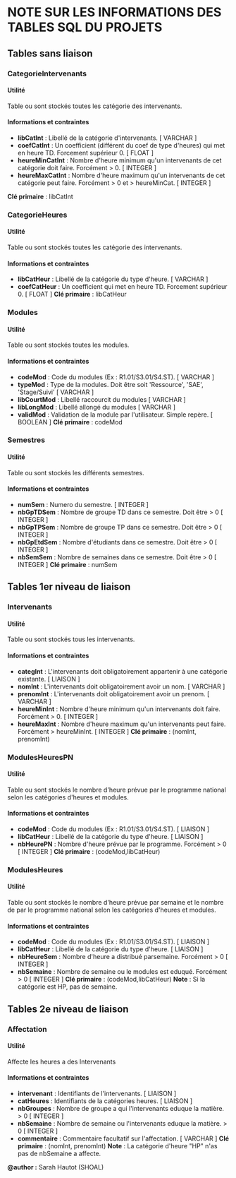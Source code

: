 # NOTE SUR LES INFORMATIONS DES TABLES SQL DU PROJETS



## Tables sans liaison

### CategorieIntervenants
#### Utilité
Table ou sont stockés toutes les catégorie des intervenants.
#### Informations et contraintes
- **libCatInt**      : Libellé de la catégorie d'intervenants.                                                                [ VARCHAR ]
- **coefCatInt**     : Un coefficient (différent du coef de type d'heures) qui met en heure TD. Forcement supérieur 0.        [ FLOAT   ]
- **heureMinCatInt** : Nombre d'heure minimum qu'un intervenants de cet catégorie doit faire. Forcément > 0.                  [ INTEGER ]
- **heureMaxCatInt** : Nombre d'heure maximum qu'un intervenants de cet catégorie peut faire. Forcément > 0 et > heureMinCat. [ INTEGER ]

**Clé primaire** : libCatInt

### CategorieHeures
#### Utilité 
Table ou sont stockés toutes les catégorie des intervenants.
#### Informations et contraintes
- **libCatHeur**      : Libellé de la catégorie du type d'heure.                   [ VARCHAR ]
- **coefCatHeur**     : Un coefficient qui met en heure TD. Forcement supérieur 0. [ FLOAT   ]
**Clé primaire** : libCatHeur

### Modules
#### Utilité 
Table ou sont stockés toutes les modules.
#### Informations et contraintes
- **codeMod**     : Code du modules (Ex : R1.01/S3.01/S4.ST).                            [ VARCHAR ]
- **typeMod**     : Type de la modules. Doit être soit 'Ressource', 'SAE', 'Stage/Suivi' [ VARCHAR ]
- **libCourtMod** : Libellé raccourcit du modules                                        [ VARCHAR ]
- **libLongMod**  : Libellé allongé du modules                                           [ VARCHAR ]
- **validMod**    : Validation de la module par l'utilisateur. Simple repère.            [ BOOLEAN ]
**Clé primaire** : codeMod

### Semestres
#### Utilité 
Table ou sont stockés les différents semestres.
#### Informations et contraintes
- **numSem**     : Numero du semestre.                                 [ INTEGER ]
- **nbGpTDSem**  : Nombre de groupe TD dans ce semestre. Doit être > 0 [ INTEGER ]
- **nbGpTPSem**  : Nombre de groupe TP dans ce semestre. Doit être > 0 [ INTEGER ]
- **nbGpEtdSem** : Nombre d'étudiants dans ce semestre. Doit être > 0  [ INTEGER ]
- **nbSemSem**   : Nombre de semaines dans ce semestre. Doit être > 0  [ INTEGER ]
**Clé primaire** : numSem



## Tables 1er niveau de liaison

### Intervenants
#### Utilité
Table ou sont stockés tous les intervenants.
#### Informations et contraintes
- **categInt**    : L'intervenants doit obligatoirement appartenir à une catégorie existante.      [ LIAISON ]
- **nomInt**      : L'intervenants doit obligatoirement avoir un nom.                              [ VARCHAR ]
- **prenomInt**   : L'intervenants doit obligatoirement avoir un prenom.                           [ VARCHAR ]
- **heureMinInt** : Nombre d'heure minimum qu'un intervenants doit faire. Forcément > 0.           [ INTEGER ]
- **heureMaxInt** : Nombre d'heure maximum qu'un intervenants peut faire. Forcément > heureMinInt. [ INTEGER ]
**Clé primaire** : (nomInt, prenomInt)

### ModulesHeuresPN
#### Utilité 
Table ou sont stockés le nombre d'heure prévue par le programme national selon les catégories d'heures et modules.
#### Informations et contraintes
- **codeMod**    : Code du modules (Ex : R1.01/S3.01/S4.ST).             [ LIAISON ]
- **libCatHeur** : Libellé de la catégorie du type d'heure.              [ LIAISON ]
- **nbHeurePN**  : Nombre d'heure prévue par le programme. Forcément > 0 [ INTEGER ]
**Clé primaire** : (codeMod,libCatHeur)

### ModulesHeures
#### Utilité 
Table ou sont stockés le nombre d'heure prévue par semaine et le nombre de par le programme national selon les catégories d'heures et modules.
#### Informations et contraintes
- **codeMod**    : Code du modules (Ex : R1.01/S3.01/S4.ST).                 [ LIAISON ]
- **libCatHeur** : Libellé de la catégorie du type d'heure.                  [ LIAISON ]
- **nbHeureSem** : Nombre d'heure a distribué parsemaine. Forcément > 0      [ INTEGER ]
- **nbSemaine**  : Nombre de semaine ou le modules est eduqué. Forcément > 0 [ INTEGER ]
**Clé primaire** : (codeMod,libCatHeur)
**Note**         : Si la catégorie est HP, pas de semaine.



## Tables 2e niveau de liaison

### Affectation
#### Utilité
Affecte les heures a des Intervenants 
#### Informations et contraintes
- **intervenant** : Identifiants de l'intervenants.                              [ LIAISON ]
- **catHeures**   : Identifiants de la catégories heures.                        [ LIAISON ]
- **nbGroupes**   : Nombre de groupe a qui l'intervenants eduque la matière. > 0 [ INTEGER ]
- **nbSemaine**   : Nombre de semaine ou l'intervenants eduque la matière. > 0   [ INTEGER ]
- **commentaire** : Commentaire facultatif sur l'affectation.                    [ VARCHAR ]
**Clé primaire** : (nomInt, prenomInt)
**Note**         : La catégorie d'heure "HP" n'as pas de nbSemaine a affecte.



**@author :** Sarah Hautot (SHOAL) 